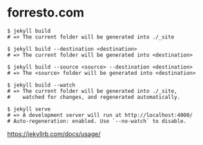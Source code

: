 # forresto.com

    $ jekyll build
    # => The current folder will be generated into ./_site

    $ jekyll build --destination <destination>
    # => The current folder will be generated into <destination>

    $ jekyll build --source <source> --destination <destination>
    # => The <source> folder will be generated into <destination>

    $ jekyll build --watch
    # => The current folder will be generated into ./_site,
    #    watched for changes, and regenerated automatically.

    $ jekyll serve
    # => A development server will run at http://localhost:4000/
    # Auto-regeneration: enabled. Use `--no-watch` to disable.

https://jekyllrb.com/docs/usage/
